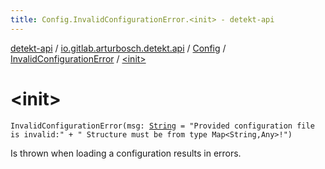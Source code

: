 ```yaml
---
title: Config.InvalidConfigurationError.<init> - detekt-api
---
```


[detekt-api](../../../index.html) / [io.gitlab.arturbosch.detekt.api](../../index.html) / [Config](../index.html) / [InvalidConfigurationError](index.html) / [&lt;init&gt;](./-init-.html)

# &lt;init&gt;

`InvalidConfigurationError(msg: `[`String`](https://kotlinlang.org/api/latest/jvm/stdlib/kotlin/-string/index.html)` = "Provided configuration file is invalid:" +
            " Structure must be from type Map<String,Any>!")`

Is thrown when loading a configuration results in errors.

